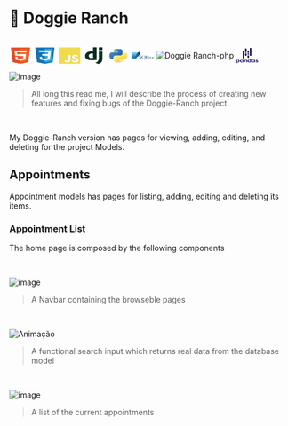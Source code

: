 # 🦴 Doggie Ranch


  <div style="display: inline"><br>
    <img align="center" alt="Doggie Ranch-HTML" height="30" width="40" src="https://raw.githubusercontent.com/devicons/devicon/6910f0503efdd315c8f9b858234310c06e04d9c0/icons/html5/html5-original.svg">
    <img align="center" alt="Doggie Ranch-CSS" height="30" width="40" src="https://raw.githubusercontent.com/devicons/devicon/6910f0503efdd315c8f9b858234310c06e04d9c0/icons/css3/css3-original.svg">
    <img align="center" alt="Doggie Ranch-JS" height="30" width="40" src="https://github.com/devicons/devicon/blob/master/icons/javascript/javascript-plain.svg">
    <img align="center" alt="Doggie Ranch-django" height="30" width="40" src="https://github.com/devicons/devicon/blob/master/icons/django/django-plain.svg">
    <img align="center" alt="Doggie Ranch-Python" height="30" width="40" src="https://raw.githubusercontent.com/devicons/devicon/master/icons/python/python-original.svg">
    <img align="center" alt="Doggie Ranch-sqlite" height="30" width="40" src="https://raw.githubusercontent.com/devicons/devicon/6910f0503efdd315c8f9b858234310c06e04d9c0/icons/sqlite/sqlite-original-wordmark.svg" />
    <img align="center" alt="Doggie Ranch-php" height="30" width="40" src="https://cdn.jsdelivr.net/gh/devicons/devicon/icons/tailwindcss/tailwindcss-original.svg" />
    <img align="center" alt="Doggie Ranch-Pandas" height="30" width="40" src="https://raw.githubusercontent.com/devicons/devicon/6910f0503efdd315c8f9b858234310c06e04d9c0/icons/pandas/pandas-plain-wordmark.svg">
  </div>
<br />

![image](https://github.com/sandrofilho2000/Doggie-Ranch/assets/75636911/02c2d023-868e-4019-985a-ef3fb7bd70e4)

> All long this read me, I will describe the process of creating new features and fixing bugs of the Doggie-Ranch project.
> 
<br />

My Doggie-Ranch version has pages for viewing, adding, editing, and deleting for the project Models. 

## Appointments

Appointment models has pages for listing, adding, editing and deleting its items. 

### Appointment List
The home page is composed by the following components

<br />

![image](https://github.com/sandrofilho2000/Doggie-Ranch/assets/75636911/dfb18a7b-ade8-453c-bfa8-6ef415b3af2a)


> A Navbar containing the browseble pages
> 
<br />

![Animação](https://github.com/sandrofilho2000/Doggie-Ranch/assets/75636911/5479aeb6-37a0-4433-92f3-8b5ba3b32499)

> A functional search input which returns real data from the database model
<br />

![image](https://github.com/sandrofilho2000/Doggie-Ranch/assets/75636911/4c8374dc-f9e8-41d0-83a8-af3ec9625b26)

> A list of the current appointments

##




